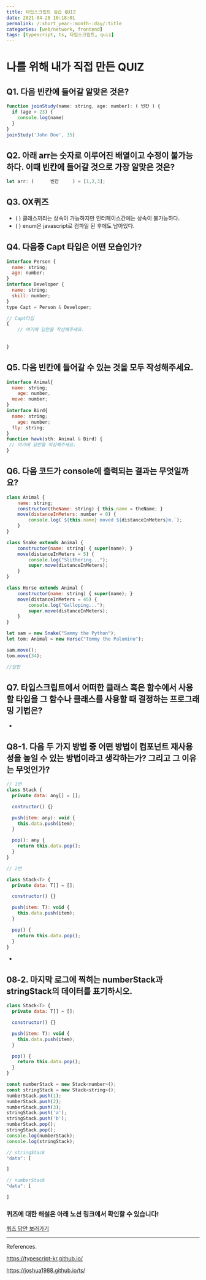 ```yaml
---
title: 타입스크립트 실습 QUIZ
date: 2021-04-28 10:18:01
permalink: /:short_year-:month-:day/:title
categories: [web/network, frontend]
tags: [typescript, ts, 타입스크립트, quiz]
---
```

# 나를 위해 내가 직접 만든 QUIZ

## Q1. 다음 빈칸에 들어갈 알맞은 것은?

```jsx
function joinStudy(name: string, age: number): ( 빈칸 ) {
  if (age > 23) {
    console.log(name)
  }
}
joinStudy('John Doe', 35)
```



## Q2. 아래 arr는 숫자로 이루어진 배열이고 수정이 불가능하다. 이때 빈칸에 들어갈 것으로 가장 알맞은 것은?

```jsx
let arr: (      빈칸     ) = [1,2,3];
```



## Q3. OX퀴즈

- (   ) 클래스끼리는 상속이 가능하지만 인터페이스간에는 상속이 불가능하다.
- (   ) enum은 javascript로 컴파일 된 후에도 남아있다.



## Q4. 다음중 Capt 타입은 어떤 모습인가?

```jsx
interface Person {
  name: string;
  age: number;
}
interface Developer {
  name: string;
  skill: number;
}
type Capt = Person & Developer;

```

```jsx
// Capt타입
{
	// 여기에 답안을 작성해주세요.
	
	
}
```



## Q5. 다음 빈칸에 들어갈 수 있는 것을 모두 작성해주세요.

```jsx
interface Animal{
  name: string;
	age: number,
  move: number;
}
interface Bird{
  name: string;
	age: number;
  fly: string;
}
function hawk(sth: Animal & Bird) {
 // 여기에 답안을 작성해주세요.
}
```



## Q6. 다음 코드가 console에 출력되는 결과는 무엇일까요?

```jsx
class Animal {
    name: string;
    constructor(theName: string) { this.name = theName; }
    move(distanceInMeters: number = 0) {
        console.log(`${this.name} moved ${distanceInMeters}m.`);
    }
}

class Snake extends Animal {
    constructor(name: string) { super(name); }
    move(distanceInMeters = 5) {
        console.log("Slithering...");
        super.move(distanceInMeters);
    }
}

class Horse extends Animal {
    constructor(name: string) { super(name); }
    move(distanceInMeters = 45) {
        console.log("Galloping...");
        super.move(distanceInMeters);
    }
}

let sam = new Snake("Sammy the Python");
let tom: Animal = new Horse("Tommy the Palomino");

sam.move();
tom.move(34);
```

```jsx
//답안

```



## Q7. 타입스크립트에서 어떠한 클래스 혹은 함수에서 사용할 타입을 그 함수나 클래스를 사용할 때 결정하는 프로그래밍 기법은?

- 



## Q8-1. 다음 두 가지 방법 중 어떤 방법이 컴포넌트 재사용성을 높일 수 있는 방법이라고 생각하는가? 그리고 그 이유는 무엇인가?

```jsx
// 1번
class Stack {
  private data: any[] = [];

  contructor() {}

  push(item: any): void {
    this.data.push(item);
  }

  pop(): any {
    return this.data.pop();
  }
}
```

```jsx
// 2번

class Stack<T> {
  private data: T[] = [];

  constructor() {}

  push(item: T): void {
    this.data.push(item);
  }

  pop() {
    return this.data.pop();
  }
}
```

- 



## 08-2. 마지막 로그에 찍히는 numberStack과 stringStack의 데이터를 표기하시오.

```jsx
class Stack<T> {
  private data: T[] = [];

  constructor() {}

  push(item: T): void {
    this.data.push(item);
  }

  pop() {
    return this.data.pop();
  }
}

const numberStack = new Stack<number>();
const stringStack = new Stack<string>();
numberStack.push(1);
numberStack.push(2);
numberStack.push(3);
stringStack.push('a');
stringStack.push('b');
numberStack.pop();
stringStack.pop();
console.log(numberStack);
console.log(stringStack);
```

```jsx
// stringStack
"data": [

]

// numberStack
"data": [

]
```



### 퀴즈에 대한 해설은 아래 노션 링크에서 확인할 수 있습니다!

[퀴즈 답안 보러가기](https://www.notion.so/Typescript-7b44163f91fc411e978ecc0c3f527173)

---

References.

https://typescript-kr.github.io/

https://joshua1988.github.io/ts/